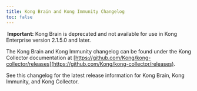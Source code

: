 ```yaml
---
title: Kong Brain and Kong Immunity Changelog
toc: false
---
```


<div class="alert alert-warning">
<i class="fas fa-exclamation-triangle" style="color:orange; margin-right:3px"></i>
<strong>Important:</strong> Kong Brain is deprecated and not available for use in Kong Enterprise version 2.1.5.0 and later.
</div>

The Kong Brain and Kong Immunity changelog can be found under the Kong Collector documentation at   [https://github.com/Kong/kong-collector/releases](https://github.com/Kong/kong-collector/releases). 

See this changelog for the latest release information for Kong Brain, Kong Immunity, and Kong Collector. 

